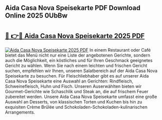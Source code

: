 ## Aida Casa Nova Speisekarte PDF Download Online 2025 0UbBw

# <h2><a href="http://gc72fy2.nevu.top/?p=Aida+Casa+Nova+Speisekarte">🔗 👉🔴 Aida Casa Nova Speisekarte 2025 PDF</a></h2>

[![Aida Casa Nova Speisekarte 2025 PDF](https://i.imgur.com/dBaPXMq.png)](http://gc72fy2.nevu.top/?p=Aida+Casa+Nova+Speisekarte)
In einem Restaurant oder Café bietet das Menü nicht nur eine Liste der angebotenen Gerichte, sondern auch die Möglichkeit, ein köstliches und für Ihren Geschmack geeignetes Gericht zu wählen. Wenn Sie nach einem leichten und frischen Gericht suchen, empfehlen wir Ihnen, unseren Salatbereich auf der Aida Casa Nova Speisekarte zu besuchen. Für Fleischliebhaber gibt es auf unserer Aida Casa Nova Speisekarte eine Auswahl an Gerichten: Rindfleisch, Schweinefleisch, Huhn und Fisch. Unseren Auserwählten bieten wir Gourmet-Gerichte wie Schaschlik und Steak an, die auf frischem Feuer zubereitet werden. Unsere Aida Casa Nova Speisekarte umfasst eine große Auswahl an Desserts, von klassischen Torten und Kuchen bis hin zu exquisiten Crème Brûlée und Schokoladen-Schokoladen-kulinarischen Arrangements.
